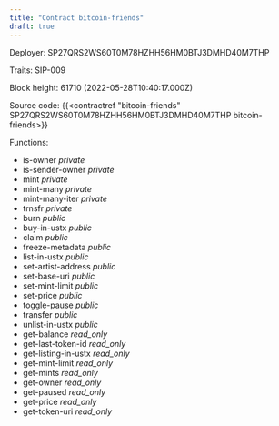 ```yaml
---
title: "Contract bitcoin-friends"
draft: true
---
```

Deployer: SP27QRS2WS60T0M78HZHH56HM0BTJ3DMHD40M7THP

Traits:
SIP-009 



Block height: 61710 (2022-05-28T10:40:17.000Z)

Source code: {{<contractref "bitcoin-friends" SP27QRS2WS60T0M78HZHH56HM0BTJ3DMHD40M7THP bitcoin-friends>}}

Functions:

* is-owner _private_
* is-sender-owner _private_
* mint _private_
* mint-many _private_
* mint-many-iter _private_
* trnsfr _private_
* burn _public_
* buy-in-ustx _public_
* claim _public_
* freeze-metadata _public_
* list-in-ustx _public_
* set-artist-address _public_
* set-base-uri _public_
* set-mint-limit _public_
* set-price _public_
* toggle-pause _public_
* transfer _public_
* unlist-in-ustx _public_
* get-balance _read_only_
* get-last-token-id _read_only_
* get-listing-in-ustx _read_only_
* get-mint-limit _read_only_
* get-mints _read_only_
* get-owner _read_only_
* get-paused _read_only_
* get-price _read_only_
* get-token-uri _read_only_
